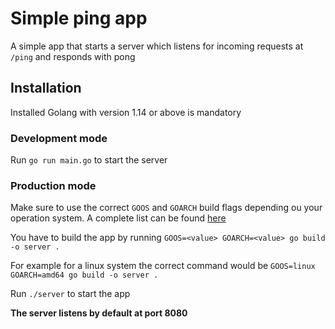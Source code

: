 # Simple ping app
A simple app that starts a server which listens for incoming requests at `/ping` and responds with pong

## Installation
Installed Golang with version 1.14 or above is mandatory

### Development mode
Run `go run main.go` to start the server

### Production mode
Make sure to use the correct `GOOS` and `GOARCH` build flags depending ou your operation system. A complete list can be found [here](https://gist.github.com/asukakenji/f15ba7e588ac42795f421b48b8aede63)

You have to build the app by running `GOOS=<value> GOARCH=<value> go build -o server .`

For example for a linux system the correct command would be `GOOS=linux GOARCH=amd64 go build -o server .`

Run `./server` to start the app

**The server listens by default at port 8080**
